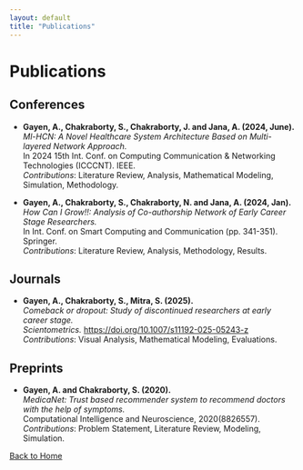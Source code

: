 ```yaml
---
layout: default
title: "Publications"
---
```


# Publications

## Conferences
- **Gayen, A., Chakraborty, S., Chakraborty, J. and Jana, A. (2024, June).** 
  _Ml-HCN: A Novel Healthcare System Architecture Based on Multi-layered Network Approach._  
  In 2024 15th Int. Conf. on Computing Communication & Networking Technologies (ICCCNT). IEEE.  
  *Contributions*: Literature Review, Analysis, Mathematical Modeling, Simulation, Methodology.

- **Gayen, A., Chakraborty, S., Chakraborty, N. and Jana, A. (2024, Jan).** 
  _How Can I Grow!!: Analysis of Co-authorship Network of Early Career Stage Researchers._  
  In Int. Conf. on Smart Computing and Communication (pp. 341-351). Springer.  
  *Contributions*: Literature Review, Analysis, Methodology, Results.

## Journals
- **Gayen, A., Chakraborty, S., Mitra, S. (2025).**  
  _Comeback or dropout: Study of discontinued researchers at early career stage._  
  *Scientometrics.* https://doi.org/10.1007/s11192-025-05243-z  
  *Contributions*: Visual Analysis, Mathematical Modeling, Evaluations.

## Preprints
- **Gayen, A. and Chakraborty, S. (2020).**  
  _MedicaNet: Trust based recommender system to recommend doctors with the help of symptoms._  
  Computational Intelligence and Neuroscience, 2020(8826557).  
  *Contributions*: Problem Statement, Literature Review, Modeling, Simulation.

[Back to Home](index.md)
